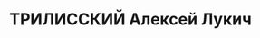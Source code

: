 ---
title: ТРИЛИССКИЙ Алексей Лукич
description: 'Род. в 1892, Украина, Ровенская обл., г. Дубровица, украинец, обр.:
  высшее, член ВКП(б) с.05.1918. Проживал: Украина, г. Винница. Агроном, председатель
  Винницкого облисполкома

  Арестован 07.1937. Приговор: ВК ВС СССР, 23.10.1937 – ВМН. Расстрелян 25.11.1937.

  Реабилитирован 06.06.1956'
---